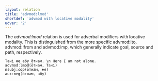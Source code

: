 ```yaml
---
layout: relation
title: 'advmod:lmod'
shortdef: 'advmod with locative modality'
udver: '2'
---
```


The _advmod:lmod_ relation is used for adverbal modifiers with locative modality.
This is distinguished from the more specific advmod:lto, advmod:lfrom and advmod:lmp,
which generally indicate goal, source and path, respectively.

~~~ sdparse
Тані ме абу ӧтнам. \n Here I am not alone.
advmod:lmod(ӧтнам, Тані)
nsubj:cop(ӧтнам, ме)
aux:neg(ӧтнам, абу)
~~~

<!-- Interlanguage links updated So kvě 14 19:02:57 CEST 2022 -->
